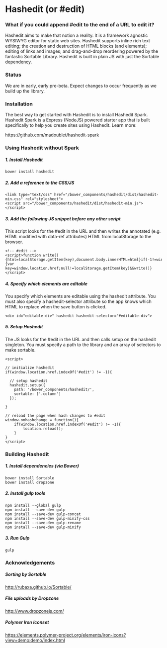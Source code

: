 # Hashedit (or #edit)

### What if you could append #edit to the end of a URL to edit it?

Hashedit aims to make that notion a reality.  It is a framework agnostic WYSIWYG editor for static web sites.  Hashedit supports inline rich text editing; the creation and destruction of HTML blocks (and elements); editing of links and images; and drag-and-drop reordering powered by the fantastic Sortable Library.  Hashedit is built in plain JS with just the Sortable dependency.  

### Status

We are in early, early pre-beta.  Expect changes to occur frequently as we build up the library.

### Installation

The best way to get started with Hashedit is to install Hashedit Spark.  Hashedit Spark is a Express (NodeJS) powered starter app that is built specifically to help you create sites using Hashedit.  Learn more:

https://github.com/madoublet/hashedit-spark

### Using Hashedit without Spark

##### 1. Install Hashedit

```
bower install hashedit
```

##### 2. Add a reference to the CSS/JS

```
<link type="text/css" href="/bower_components/hashedit/dist/hashedit-min.css" rel="stylesheet">
<script src="/bower_components/hashedit/dist/hashedit-min.js"></script>
```

##### 3. Add the following JS snippet before any other script

This script looks for the #edit in the URL and then writes the annotated (e.g. HTML modified with data-ref attributes) HTML from localStorage to the browser.

```
<!-- #edit -->
<script>function write(){html=localStorage.getItem(key),document.body.innerHTML=html}if(-1!=window.location.href.indexOf("#edit")){var key=window.location.href;null!=localStorage.getItem(key)&&write()}</script>
```

##### 4. Specify which elements are editable

You specify which elements are editable using the hashedit attribute.  You must also specify a hashedit-selector attribute so the app knows which HTML to replace when the save button is clicked.

```
<div id="editable-div" hashedit hashedit-selector="#editable-div">
```

##### 5. Setup Hashedit

The JS looks for the #edit in the URL and then calls setup on the hashedit singleton.  You must specify a path to the library and an array of selectors to make sortable.

```
<script>
	
// initialize hashedit
if(window.location.href.indexOf('#edit') != -1){

  // setup hashedit
  hashedit.setup({
    path: '/bower_components/hashedit/',
    sortable: ['.column']  
  });

}

// reload the page when hash changes to #edit
window.onhashchange = function(){
    if(window.location.href.indexOf('#edit') != -1){
        location.reload();
    }
}
</script>
```

### Building Hashedit

##### 1. Install dependencies (via Bower)

```
bower install Sortable
bower install dropzone
```

##### 2. Install gulp tools

```
npm install --global gulp
npm install --save-dev gulp
npm install --save-dev gulp-concat
npm install --save-dev gulp-minify-css
npm install --save-dev gulp-rename
npm install --save-dev gulp-minify
```

##### 3. Run Gulp

```
gulp
```

### Acknowledgements 

##### Sorting by Sortable
http://rubaxa.github.io/Sortable/

##### File uploads by Dropzone
http://www.dropzonejs.com/

##### Polymer Iron Iconset
https://elements.polymer-project.org/elements/iron-icons?view=demo:demo/index.html